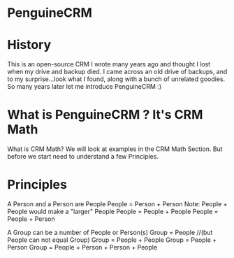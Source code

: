 # PenguineCRM

# History
This is an open-source CRM I wrote many years ago and thought I lost when my drive and backup died. I came across an old drive of backups, and to my surprise...look what I found, along with a bunch of unrelated goodies. So many years later let me introduce PenguineCRM :)

# What is PenguineCRM ? It's CRM Math
What is CRM Math? We will look at examples in the CRM Math Section.
But before we start need to understand a few Principles.

# Principles
A Person and a Person are People
People = Person + Person
Note: People + People would make a "larger" People
People = People + People
People = People + Person

A Group can be a number of People or Person(s)
Group = People //(but People can not equal Group)
Group = People + People
Group = People + Person
Group = People + Person + Person + People
